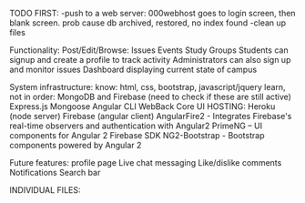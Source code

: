 TODO FIRST:
	-push to a web server: 000webhost
		goes to login screen, then blank screen. prob cause db
        archived, restored, no index found
	-clean up files

Functionality:
	Post/Edit/Browse:
		Issues
		Events
		Study Groups
	Students can signup and create a profile to track activity
Administrators can also sign up and monitor issues
Dashboard displaying current state of campus

System infrastructure:
	know:
		html, css, bootstrap, javascript/jquery
	learn, not in order:
		MongoDB and Firebase (need to check if these are still active)
		Express.js
		Mongoose
		Angular CLI
		WebBack
		Core UI
		HOSTING: Heroku (node server)
		Firebase (angular client)
		AngularFire2 - Integrates Firebase's real-time observers and authentication with Angular2
		PrimeNG – UI components for Angular 2
		Firebase SDK
		NG2-Bootstrap - Bootstrap components powered by Angular 2
		
Future features:
	profile page
	Live chat messaging
	Like/dislike comments
	Notifications
	Search bar
	
INDIVIDUAL FILES:


